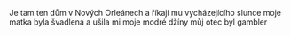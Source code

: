 Je tam ten dům v Nových Orleánech
a říkají mu vycházejícího slunce
moje matka byla švadlena
a ušila mi moje modré džíny
můj otec byl gambler
